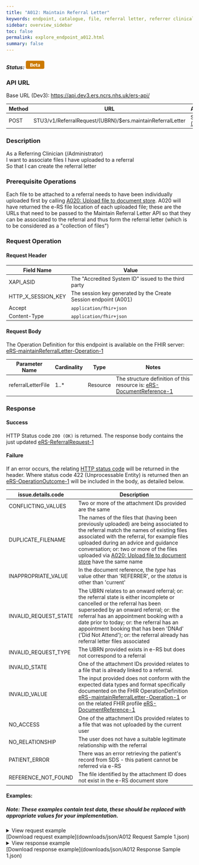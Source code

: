```yaml
---
title: "A012: Maintain Referral Letter"
keywords: endpoint, catalogue, file, referral letter, referrer clinical information
sidebar: overview_sidebar
toc: false
permalink: explore_endpoint_a012.html
summary: false
---
```


##### Status: ![Beta](images/icons/api_beta.png)

### API URL

Base URL (Dev3): https://api.dev3.ers.ncrs.nhs.uk/ers-api/

| Method | URL | Authentication |
| -------------| --- | ---------------- |
| POST | STU3/v1/ReferralRequest/{UBRN}/$ers.maintainReferralLetter | Session Token [(Details)](develop_business_flow_bf001.html) |

### Description
As a Referring Clinician (/Administrator)  
I want to associate files I have uploaded to a referral  
So that I can create the referral letter  

### Prerequisite Operations
Each file to be attached to a referral needs to have been individually uploaded first by calling [A020: Upload file to document store](explore_endpoint_a020.html). A020 will have returned the e-RS file location of each uploaded file; these are the URLs that need to be passed to the Maintain Referral Letter API so that they can be associated to the referral and thus form the referral letter (which is to be considered as a "collection of files")

### Request Operation

#### Request Header

| Field Name | Value |
| ---- | ---- |
| XAPI_ASID | The "Accredited System ID" issued to the third party |
| HTTP_X_SESSION_KEY | The session key generated by the Create Session endpoint (A001)  |
| Accept | `application/fhir+json` |
| Content-Type |	`application/fhir+json` |

#### Request Body
The Operation Definition for this endpoint is available on the FHIR server: [eRS-maintainReferralLetter-Operation-1](https://fhir.nhs.uk/STU3/OperationDefinition/eRS-maintainReferralLetter-Operation-1/_history/1.0)

 | Parameter Name             | Cardinality | Type            | Notes |
|  ------------------------- | --------- | --------------- | ----- |
| referralLetterFile         | 1..*        | Resource |The structure definition of this resource is:  [eRS-DocumentReference-1](https://fhir.nhs.uk/STU3/StructureDefinition/eRS-DocumentReference-1)  |

### Response

#### Success
HTTP Status code `200 (OK)` is returned. The response body contains the just updated [eRS-ReferralRequest-1](https://fhir.nhs.uk/STU3/StructureDefinition/eRS-ReferralRequest-1)

#### Failure
If an error occurs, the relating [HTTP status code](explore_error_messages.html) will be returned in the header.
Where status code 422 (Unprocessable Entity) is returned then an [eRS-OperationOutcome-1](https://fhir.nhs.uk/STU3/StructureDefinition/eRS-OperationOutcome-1) will be included in the body, as detailed below.  

| issue.details.code | Description |
| ------------------ | ------ |
| CONFLICTING_VALUES |Two or more of the attachment IDs provided are the same|
|DUPLICATE_FILENAME | The names of the files that (having been previously uploaded) are being associated to the referral match the names of existing files associated with the referral, for example files uploaded during an advice and guidance conversation; or: two or more of the files uploaded via [A020: Upload file to document store](explore_endpoint_a020.html) have the same name  |
| INAPPROPRIATE_VALUE | In the document reference, the _type_ has  value other than 'REFERRER', or the _status_ is other than 'current' |
| INVALID_REQUEST_STATE | The UBRN relates to an onward referral; or: the referral state is either incomplete or cancelled or the referral has been superseded by an onward referral; or: the referral has an appointment booking with a date prior to today; or: the referral has an appointment booking that has been 'DNAd' ('Did Not Attend'); or: the referral already has referral letter files associated |  
| INVALID_REQUEST_TYPE | The UBRN provided exists in e-RS but does not correspond to a referral |
| INVALID_STATE | One of the attachment IDs provided relates to a file that is already linked to a referral.|  
| INVALID_VALUE | The input provided does not conform with the expected data types and format specifically documented on the FHIR OperationDefinition [eRS-maintainReferralLetter-Operation-1](https://fhir.nhs.uk/STU3/OperationDefinition/eRS-maintainReferralLetter-Operation-1/_history/1.0) or on the related FHIR profile [eRS-DocumentReference-1](https://fhir.nhs.uk/STU3/StructureDefinition/eRS-DocumentReference-1)|
| NO_ACCESS | One of the attachment IDs provided relates to a file that was not uploaded by the current user |
| NO_RELATIONSHIP | The user does not have a suitable legitimate relationship with the referral |
| PATIENT_ERROR | There was an error retrieving the patient's record from SDS - this patient cannot be referred via e-RS |
| REFERENCE_NOT_FOUND | The file identified by the attachment ID does not exist in the e-RS document store |

#### Examples:
##### Note: These examples contain test data, these should be replaced with appropriate values for your implementation.  

<details><summary>View request example</summary>
<br>
  <pre>
  {
    "resourceType": "Parameters",
    "meta": {
      "profile": [
        "https://fhir.nhs.uk/STU3/StructureDefinition/eRS-MaintainReferralLetter-Parameters-1"
      ]
    },
    "parameter": [
      {
        "name": "referralLetterFile",
        "resource": {
          "resourceType": "DocumentReference",
          "meta": {
            "profile": [
              "https://fhir.nhs.uk/STU3/StructureDefinition/eRS-DocumentReference-1"
            ]
          },
          "status": "current",
          "type": {
            "coding": [
              {
                "system": "https://fhir.nhs.uk/STU3/CodeSystem/eRS-AttachmentType-1",
                "code": "REFERRER",
                "display": "Referrer"
              }
            ]
          },
          "indexed": "2019-12-15T13:24:53+00:00",
          "description": "",
          "content": [
            {
              "attachment": {
                "url": "Binary/att-70045-70025"
              }
            }
          ]
        }
      },
      {
        "name": "referralLetterFile",
        "resource": {
          "resourceType": "DocumentReference",
          "meta": {
            "profile": [
              "https://fhir.nhs.uk/STU3/StructureDefinition/eRS-DocumentReference-1"
            ]
          },
          "status": "current",
          "type": {
            "coding": [
              {
                "system": "https://fhir.nhs.uk/STU3/CodeSystem/eRS-AttachmentType-1",
                "code": "REFERRER",
                "display": "Referrer"
              }
            ]
          },
          "indexed": "2019-12-15T13:24:53+00:00",
          "description": "This is a file description",
          "content": [
            {
              "attachment": {
                "url": "Binary/att-70045-70026"
              }
            }
          ]
        }
      }
    ]
  }
  </pre>
</details>
[Download request example](downloads/json/A012 Request Sample 1.json)  

<details><summary>View response example</summary>
<br>
  <pre>
  {
    "id": "000000070045",
    "meta": {
      "versionId": "6",
      "profile": [
        "https://fhir.nhs.uk/STU3/StructureDefinition/eRS-ReferralRequest-1"
      ]
    },
    "resourceType": "ReferralRequest",
    "extension": [
      {
        "url": "https://fhir.nhs.uk/STU3/StructureDefinition/Extension-eRS-ClinicalInfoFirstSubmitted-1",
        "valueDateTime": "2019-11-25T11:06:47.785Z"
      },
      {
        "url": "https://fhir.nhs.uk/STU3/StructureDefinition/Extension-eRS-ReferralPriority-1",
        "valueCodeableConcept": {
          "coding": [
            {
              "system": "https://fhir.nhs.uk/STU3/CodeSystem/eRS-Priority-1",
              "code": "ROUTINE",
              "display": "Routine"
            }
          ]
        }
      }
    ],
    "contained": [
      {
        "id": "DocumentReference-70025",
        "meta": {
          "profile": [
            "https://fhir.nhs.uk/STU3/StructureDefinition/eRS-DocumentReference-1"
          ]
        },
        "resourceType": "DocumentReference",
        "type": {
          "coding": [
            {
              "system": "https://fhir.nhs.uk/STU3/CodeSystem/eRS-AttachmentType-1",
              "code": "REFERRER",
              "display": "Referrer"
            }
          ]
        },
        "status": "current",
        "indexed": "2019-11-25T11:06:47.949Z",
        "description": "",
        "content": [
          {
            "attachment": {
              "id": "70025",
              "extension": [
                {
                  "url": "https://fhir.nhs.uk/STU3/StructureDefinition/Extension-eRS-AttachedBy-1",
                  "valueReference": {
                    "identifier": {
                      "system": "http://fhir.nhs.net/Id/sds-user-id",
                      "value": "021600556514"
                    }
                  }
                }
              ],
              "contentType": "text/plain",
              "url": "Binary/att-70045-70025",
              "size": 23,
              "title": "test.txt",
              "creation": "2019-11-25"
            }
          }
        ]
      },
      {
        "id": "DocumentReference-70026",
        "meta": {
          "profile": [
            "https://fhir.nhs.uk/STU3/StructureDefinition/eRS-DocumentReference-1"
          ]
        },
        "resourceType": "DocumentReference",
        "type": {
          "coding": [
            {
              "system": "https://fhir.nhs.uk/STU3/CodeSystem/eRS-AttachmentType-1",
              "code": "REFERRER",
              "display": "Referrer"
            }
          ]
        },
        "status": "current",
        "indexed": "2019-11-25T11:06:47.950Z",
        "description": "This is a file description",
        "content": [
          {
            "attachment": {
              "id": "70026",
              "extension": [
                {
                  "url": "https://fhir.nhs.uk/STU3/StructureDefinition/Extension-eRS-AttachedBy-1",
                  "valueReference": {
                    "identifier": {
                      "system": "http://fhir.nhs.net/Id/sds-user-id",
                      "value": "021600556514"
                    }
                  }
                }
              ],
              "contentType": "text/plain",
              "url": "Binary/att-70045-70026",
              "size": 23,
              "title": "test2.txt",
              "creation": "2019-11-25"
            }
          }
        ]
      }
    ],
    "status": "active",
    "subject": {
      "identifier": {
        "system": "http://fhir.nhs.net/Id/nhs-number",
        "value": "1470000008"
      }
    },
    "supportingInfo": [
      {
        "reference": "#DocumentReference-70025"
      },
      {
        "reference": "#DocumentReference-70026"
      }
    ],
    "intent": "plan"
  }
  </pre>
</details>
[Download response example](downloads/json/A012 Response Sample 1.json)  
